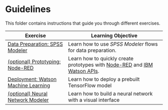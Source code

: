 # Guidelines

This folder contains instructions that guide you through different exercises.

| Exercise | Learning Objective |
|----------|--------------------|
| [Data Preparation: SPSS Modeler](./spss-modeler) | Learn how to use _SPSS Modeler_ flows for data preparation. | 
| [(optional) Prototyping: Node-RED](./node-red) | Learn how to quickly create prototypes with [Node-RED](https://nodered.org/) and [IBM Watson APIs](https://www.ibm.com/watson/products-services). | 
| [Deployment: Watson Machine Learning](./tf-model-deployment) | Learn how to deploy a prebuilt TensorFlow model | 
| [(optional) Neural Network Modeler](https://dataplatform.cloud.ibm.com/docs/content/wsj/analyze-data/ml-canvas-nnd-mnist-tutorial.html) | Learn how to build a neural network with a visual interface|
